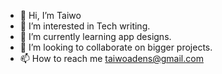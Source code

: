 - 👋 Hi, I’m Taiwo
- 👀 I’m interested in Tech writing.
- 🌱 I’m currently learning app designs.
- 💞️ I’m looking to collaborate on bigger projects.
- 📫 How to reach me taiwoadens@gmail.com

<!---
Taiwomedia/Taiwomedia is a ✨ special ✨ repository because its `README.md` (this file) appears on your GitHub profile.
You can click the Preview link to take a look at your changes.
--->
